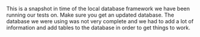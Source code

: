 This is a snapshot in time of the local database framework we have been running our tests on. Make sure you get an updated database.  The database we were using was not very complete and we had to add a lot of information and add tables to the database in order to get things to work.
